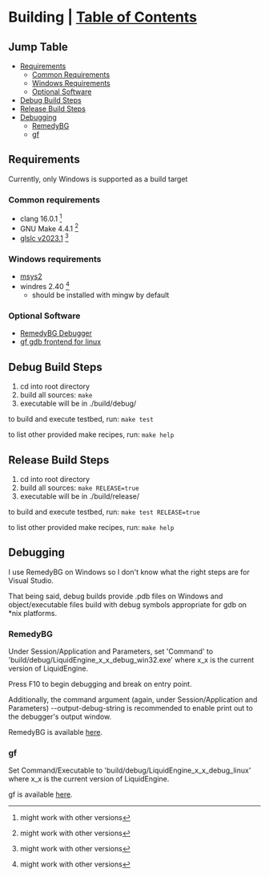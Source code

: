 <!--
 * Description:  Build instructions
 * Author:       Alicia Amarilla (smushyaa@gmail.com)
 * File Created: July 19, 2023
-->

# Building | [Table of Contents](./docs/toc.md)

## Jump Table
- [Requirements](#requirements)
    - [Common Requirements](#common-requirements)
    - [Windows Requirements](#windows-requirements)
    - [Optional Software](#optional-software)
- [Debug Build Steps](#debug-build-steps)
- [Release Build Steps](#release-build-steps)
- [Debugging](#debugging)
    - [RemedyBG](#remedybg)
    - [gf](#gf)

## Requirements
Currently, only Windows is supported as a build target

### Common requirements
- clang 16.0.1 [^1]
- GNU Make 4.4.1 [^1]
- [glslc v2023.1](https://github.com/google/shaderc/blob/main/downloads.md) [^1]
### Windows requirements
- [msys2](https://www.msys2.org/wiki/MSYS2-installation/)
- windres 2.40 [^1]
    - should be installed with mingw by default
### Optional Software
- [RemedyBG Debugger](https://remedybg.itch.io/remedybg)
- [gf gdb frontend for linux](https://github.com/nakst/gf)

[^1]: might work with other versions

## Debug Build Steps

1) cd into root directory
2) build all sources: ```make```
3) executable will be in ./build/debug/

to build and execute testbed, run: ```make test```

to list other provided make recipes, run: ```make help```

## Release Build Steps

1) cd into root directory
2) build all sources: ```make RELEASE=true```
3) executable will be in ./build/release/

to build and execute testbed, run: ```make test RELEASE=true```

to list other provided make recipes, run: ```make help```

## Debugging
I use RemedyBG on Windows so I don't know what
the right steps are for Visual Studio.

That being said, debug builds provide .pdb files on Windows
and object/executable files build with debug symbols
appropriate for gdb on *nix platforms.

### RemedyBG
Under Session/Application and Parameters, set 'Command'
to 'build/debug/LiquidEngine_x_x_debug_win32.exe' where x_x is the
current version of LiquidEngine.

Press F10 to begin debugging and break on entry point.

Additionally, the command argument
(again, under Session/Application and Parameters)
--output-debug-string is recommended to enable print out to the
debugger's output window.

RemedyBG is available [here](https://remedybg.itch.io/remedybg).

### gf
Set Command/Executable to 
'build/debug/LiquidEngine_x_x_debug_linux' where x_x is the
current version of LiquidEngine.

gf is available [here](https://github.com/nakst/gf).


